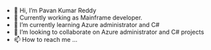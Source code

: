 - 👋 Hi, I’m Pavan Kumar Reddy  
- 👀 Currently working as Mainframe developer.
- 🌱 I’m currently learning Azure administrator and C#
- 💞️ I’m looking to collaborate on Azure administrator and C# projects 
- 📫 How to reach me ...

<!---
pavan3308/pavan3308 is a ✨ special ✨ repository because its `README.md` (this file) appears on your GitHub profile.
You can click the Preview link to take a look at your changes.
--->
